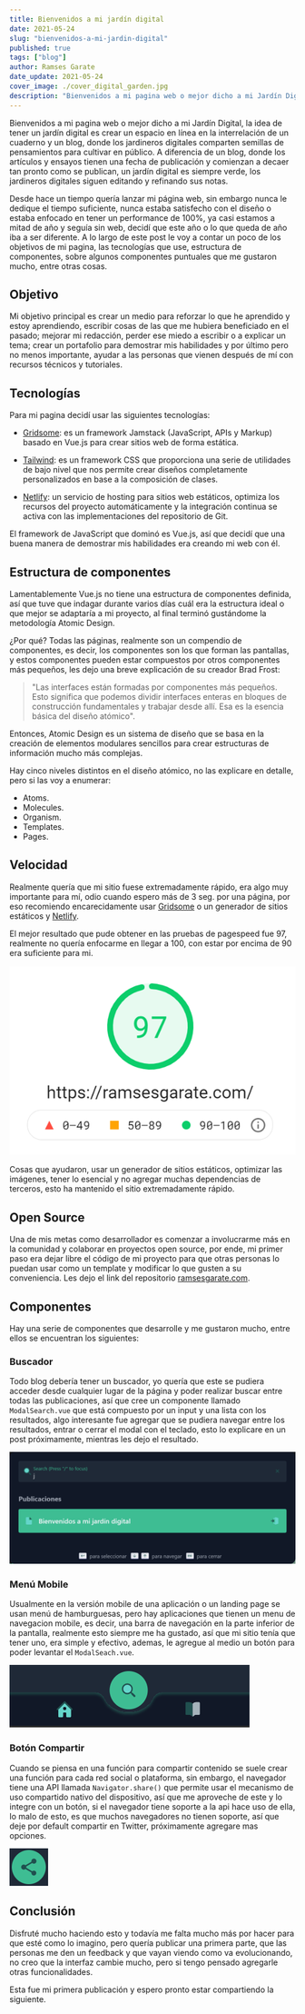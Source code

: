 ```yaml
---
title: Bienvenidos a mi jardín digital
date: 2021-05-24
slug: "bienvenidos-a-mi-jardin-digital"
published: true
tags: ["blog"]
author: Ramses Garate
date_update: 2021-05-24
cover_image: ./cover_digital_garden.jpg
description: "Bienvenidos a mi pagina web o mejor dicho a mi Jardín Digital, la idea de tener un jardín digital es crear un espacio en línea en la interrelación de un cuaderno y un blog, donde los jardineros digitales comparten semillas de pensamientos para cultivar en público. A diferencia de un blog, donde los artículos y ensayos tienen una fecha de publicación y comienzan a decaer tan pronto como se publican, un jardín digital es siempre verde, los jardineros digitales siguen editando y refinando sus notas"
---
```


Bienvenidos a mi pagina web o mejor dicho a mi Jardín Digital, la idea de tener un jardín digital es crear un espacio en línea en la interrelación de un cuaderno y un blog, donde los jardineros digitales comparten semillas de pensamientos para cultivar en público. A diferencia de un blog, donde los artículos y ensayos tienen una fecha de publicación y comienzan a decaer tan pronto como se publican, un jardín digital es siempre verde, los jardineros digitales siguen editando y refinando sus notas.

Desde hace un tiempo quería lanzar mi página web, sin embargo nunca le dedique el tiempo suficiente, nunca estaba satisfecho con el diseño o estaba enfocado en tener un performance de 100%, ya casi estamos a mitad de año y seguía sin web, decidí que este año o lo que queda de año iba a ser diferente. A lo largo de este post le voy a contar un poco de los objetivos de mi pagina, las tecnologías que use, estructura de componentes, sobre algunos componentes puntuales que me gustaron mucho, entre otras cosas.

## Objetivo

Mi objetivo principal es crear un medio para reforzar lo que he aprendido y estoy aprendiendo, escribir cosas de las que me hubiera beneficiado en el pasado; mejorar mi redacción, perder ese miedo a escribir o a explicar un tema; crear un portafolio para demostrar mis habilidades y por último pero no menos importante, ayudar a las personas que vienen después de mí con recursos técnicos y tutoriales.

## Tecnologías

Para mi pagina decidí usar las siguientes tecnologías:

- [Gridsome](https://gridsome.org/): es un framework Jamstack (JavaScript, APIs y Markup) basado en Vue.js para crear sitios web de forma estática.

- [Tailwind](https://tailwindcss.com/): es un framework CSS que proporciona una serie de utilidades de bajo nivel que nos permite crear diseños completamente personalizados en base a la composición de clases.

- [Netlify](https://netlify.com/): un servicio de hosting para sitios web estáticos, optimiza los recursos del proyecto automáticamente y la integración continua se activa con las implementaciones del repositorio de Git.

El framework de JavaScript que dominó es Vue.js, así que decidí que una buena manera de demostrar mis habilidades era creando mi web con él.

## Estructura de componentes

Lamentablemente Vue.js no tiene una estructura de componentes definida, así que tuve que indagar durante varios días cuál era la estructura ideal o que mejor se adaptaría a mi proyecto, al final terminó gustándome la metodología Atomic Design.

¿Por qué? Todas las páginas, realmente son un compendio de componentes, es decir, los componentes son los que forman las pantallas, y estos componentes pueden estar compuestos por otros componentes más pequeños, les dejo una breve explicación de su creador Brad Frost:

> "Las interfaces están formadas por componentes más pequeños. Esto significa que podemos dividir interfaces enteras en bloques de construcción fundamentales y trabajar desde allí. Esa es la esencia básica del diseño atómico".

Entonces, Atomic Design es un sistema de diseño que se basa en la creación de elementos modulares sencillos para crear estructuras de información mucho más complejas.

Hay cinco niveles distintos en el diseño atómico, no las explicare en detalle, pero si las voy a enumerar:

- Atoms.
- Molecules.
- Organism.
- Templates.
- Pages.

## Velocidad

Realmente quería que mi sitio fuese extremadamente rápido, era algo muy importante para mí, odio cuando espero más de 3 seg. por una página, por eso recomiendo encarecidamente usar [Gridsome](https://gridsome.org/) o un generador de sitios estáticos y [Netlify](https://netlify.com/).

El mejor resultado que pude obtener en las pruebas de pagespeed fue 97, realmente no quería enfocarme en llegar a 100, con estar por encima de 90 era suficiente para mi.

![Result Performance](./performance.png)

Cosas que ayudaron, usar un generador de sitios estáticos, optimizar las imágenes, tener lo esencial y no agregar muchas dependencias de terceros, esto ha mantenido el sitio extremadamente rápido.

## Open Source

Una de mis metas como desarrollador es comenzar a involucrarme más en la comunidad y colaborar en proyectos open source, por ende, mi primer paso era dejar libre el código de mi proyecto para que otras personas lo puedan usar como un template y modificar lo que gusten a su conveniencia. Les dejo el link del repositorio [ramsesgarate.com](https://github.com/ramsesgarate/ramsesgarate.com).

## Componentes

Hay una serie de componentes que desarrolle y me gustaron mucho, entre ellos se encuentran los siguientes:

### Buscador

Todo blog debería tener un buscador, yo quería que este se pudiera acceder desde cualquier lugar de la página y poder realizar buscar entre todas las publicaciones, así que cree un componente llamado `ModalSearch.vue` que está compuesto por un input y una lista con los resultados, algo interesante fue agregar que se pudiera navegar entre los resultados, entrar o cerrar el modal con el teclado, esto lo explicare en un post próximamente, mientras les dejo el resultado.

![Modal Search](./modal_search.png)

### Menú Mobile

Usualmente en la versión mobile de una aplicación o un landing page se usan menú de hamburguesas, pero hay aplicaciones que tienen un menu de navegacion mobile, es decir, una barra de navegación en la parte inferior de la pantalla, realmente esto siempre me ha gustado, así que mi sitio tenía que tener uno, era simple y efectivo, ademas, le agregue al medio un botón para poder levantar el `ModalSeach.vue`.

![Menu Mobile](./menu_mobile.png)

### Botón Compartir

Cuando se piensa en una función para compartir contenido se suele crear una función para cada red social o plataforma, sin embargo, el navegador tiene una API llamada `Navigator.share()` que permite usar el mecanismo de uso compartido nativo del dispositivo, así que me aproveche de este y lo integre con un botón, si el navegador tiene soporte a la api hace uso de ella, lo malo de esto, es que muchos navegadores no tienen soporte, así que deje por default compartir en Twitter, próximamente agregare mas opciones.

![Button Search](./button_search.png)

## Conclusión

Disfruté mucho haciendo esto y todavía me falta mucho más por hacer para que esté como lo imagino, pero quería publicar una primera parte, que las personas me den un feedback y que vayan viendo como va evolucionando, no creo que la interfaz cambie mucho, pero si tengo pensado agregarle otras funcionalidades.

Esta fue mi primera publicación y espero pronto estar compartiendo la siguiente.
